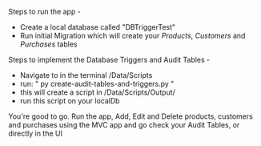 Steps to run the app -  

  - Create a local database called "DBTriggerTest" 
  - Run initial Migration which will create your *Products*, *Customers* and *Purchases* tables 

Steps to implement the Database Triggers and Audit Tables - 

  - Navigate to in the terminal /Data/Scripts
  - run: " py create-audit-tables-and-triggers.py "
  - this will create a script in /Data/Scripts/Output/
  - run this script on your localDb

You're good to go.  Run the app, Add, Edit and Delete products, customers and purchases using the MVC app and go check your Audit Tables, or directly in the UI
